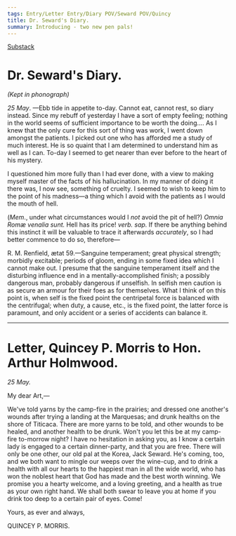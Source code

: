 ```yaml
---
tags: Entry/Letter Entry/Diary POV/Seward POV/Quincy
title: Dr. Seward's Diary.
summary: Introducing - two new pen pals!
---
```


[Substack](https://draculadaily.substack.com/p/dracula-may-25-027)

# Dr. Seward's Diary.

_(Kept in phonograph)_

_25 May_. —Ebb tide in appetite to-day. Cannot eat, cannot rest, so diary instead. Since my rebuff of yesterday I have a sort of empty feeling; nothing in the world seems of sufficient importance to be worth the doing…. As I knew that the only cure for this sort of thing was work, I went down amongst the patients. I picked out one who has afforded me a study of much interest. He is so quaint that I am determined to understand him as well as I can. To-day I seemed to get nearer than ever before to the heart of his mystery.

I questioned him more fully than I had ever done, with a view to making myself master of the facts of his hallucination. In my manner of doing it there was, I now see, something of cruelty. I seemed to wish to keep him to the point of his madness—a thing which I avoid with the patients as I would the mouth of hell.

(_Mem_., under what circumstances would I _not_ avoid the pit of hell?) _Omnia Romæ venalia sunt._ Hell has its price! _verb. sap._ If there be anything behind this instinct it will be valuable to trace it afterwards _accurately_, so I had better commence to do so, therefore—

R. M. Renfield, ætat 59.—Sanguine temperament; great physical strength; morbidly excitable; periods of gloom, ending in some fixed idea which I cannot make out. I presume that the sanguine temperament itself and the disturbing influence end in a mentally-accomplished finish; a possibly dangerous man, probably dangerous if unselfish. In selfish men caution is as secure an armour for their foes as for themselves. What I think of on this point is, when self is the fixed point the centripetal force is balanced with the centrifugal; when duty, a cause, etc., is the fixed point, the latter force is paramount, and only accident or a series of accidents can balance it.

---

# Letter, Quincey P. Morris to Hon. Arthur Holmwood.

_25 May._

My dear Art,—

We've told yarns by the camp-fire in the prairies; and dressed one another's wounds after trying a landing at the Marquesas; and drunk healths on the shore of Titicaca. There are more yarns to be told, and other wounds to be healed, and another health to be drunk. Won't you let this be at my camp-fire to-morrow night? I have no hesitation in asking you, as I know a certain lady is engaged to a certain dinner-party, and that you are free. There will only be one other, our old pal at the Korea, Jack Seward. He's coming, too, and we both want to mingle our weeps over the wine-cup, and to drink a health with all our hearts to the happiest man in all the wide world, who has won the noblest heart that God has made and the best worth winning. We promise you a hearty welcome, and a loving greeting, and a health as true as your own right hand. We shall both swear to leave you at home if you drink too deep to a certain pair of eyes. Come!

Yours, as ever and always,

QUINCEY P. MORRIS.